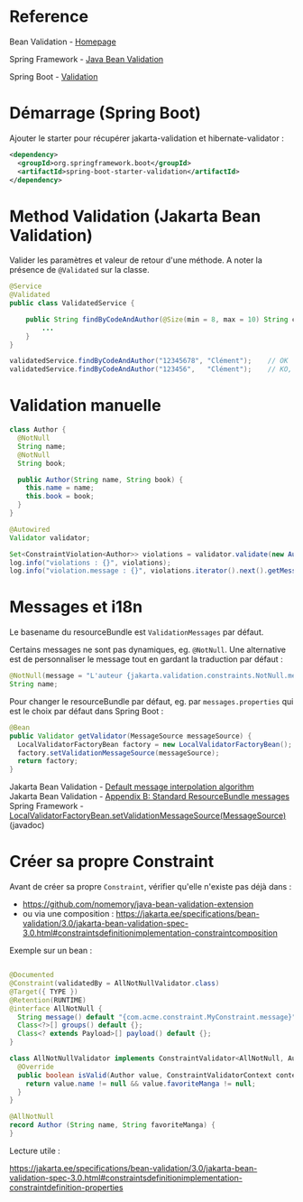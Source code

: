 # Reference

Bean Validation - [Homepage](https://beanvalidation.org/)

Spring Framework - [Java Bean Validation](https://docs.spring.io/spring-framework/reference/core/validation/beanvalidation.html)


Spring Boot - [Validation](https://docs.spring.io/spring-boot/reference/io/validation.html)

# Démarrage (Spring Boot)

Ajouter le starter pour récupérer jakarta-validation et hibernate-validator :
```xml
<dependency>
  <groupId>org.springframework.boot</groupId>
  <artifactId>spring-boot-starter-validation</artifactId>
</dependency>
```

# Method Validation (Jakarta Bean Validation)

Valider les paramètres et valeur de retour d'une méthode. A noter la présence de `@Validated` sur la classe.

```java
@Service
@Validated
public class ValidatedService {

    public String findByCodeAndAuthor(@Size(min = 8, max = 10) String code, String author) {
        ...
    }
}

validatedService.findByCodeAndAuthor("12345678", "Clément");    // OK
validatedService.findByCodeAndAuthor("123456",   "Clément");    // KO, jakarta.validation.ConstraintViolationException: findByCodeAndAuthor.code: la taille doit être comprise entre 8 et 10
```

# Validation manuelle

```java
class Author {
  @NotNull
  String name;
  @NotNull
  String book;

  public Author(String name, String book) {
    this.name = name;
    this.book = book;
  }
}

@Autowired
Validator validator;

Set<ConstraintViolation<Author>> violations = validator.validate(new Author(null, "XYZ"));
log.info("violations : {}", violations);                                        // violations : [ConstraintViolationImpl{interpolatedMessage='ne doit pas être nul', propertyPath=name, rootBeanClass=class com.example.spring.batch.SpringBatchApplication$Author, messageTemplate='{jakarta.validation.constraints.NotNull.message}'}]
log.info("violation.message : {}", violations.iterator().next().getMessage());  // violation.message : ne doit pas être nul
```

# Messages et i18n

Le basename du resourceBundle est `ValidationMessages` par défaut.

Certains messages ne sont pas dynamiques, eg. `@NotNull`. Une alternative est de personnaliser le message tout en gardant la traduction par défaut :

```java
@NotNull(message = "L'auteur {jakarta.validation.constraints.NotNull.message}")
String name;
```

Pour changer le resourceBundle par défaut, eg. par `messages.properties` qui est le choix par défaut dans Spring Boot : 

```java
@Bean
public Validator getValidator(MessageSource messageSource) {
  LocalValidatorFactoryBean factory = new LocalValidatorFactoryBean();
  factory.setValidationMessageSource(messageSource);
  return factory;
}
```

Jakarta Bean Validation - [Default message interpolation algorithm](https://jakarta.ee/specifications/bean-validation/3.0/jakarta-bean-validation-spec-3.0.html#validationapi-message-defaultmessageinterpolation-resolutionalgorithm) \
Jakarta Bean Validation - [Appendix B: Standard ResourceBundle messages](https://jakarta.ee/specifications/bean-validation/3.0/jakarta-bean-validation-spec-3.0.html#standard-resolver-messages) \
Spring Framework - [LocalValidatorFactoryBean.setValidationMessageSource(MessageSource)](https://docs.spring.io/spring-framework/docs/current/javadoc-api/org/springframework/validation/beanvalidation/LocalValidatorFactoryBean.html#setValidationMessageSource(org.springframework.context.MessageSource)) (javadoc)

# Créer sa propre Constraint

Avant de créer sa propre `Constraint`, vérifier qu'elle n'existe pas déjà dans :

- https://github.com/nomemory/java-bean-validation-extension
- ou via une composition : https://jakarta.ee/specifications/bean-validation/3.0/jakarta-bean-validation-spec-3.0.html#constraintsdefinitionimplementation-constraintcomposition

Exemple sur un bean :

```java

@Documented
@Constraint(validatedBy = AllNotNullValidator.class)
@Target({ TYPE })
@Retention(RUNTIME)
@interface AllNotNull {
  String message() default "{com.acme.constraint.MyConstraint.message}";
  Class<?>[] groups() default {};
  Class<? extends Payload>[] payload() default {};
}

class AllNotNullValidator implements ConstraintValidator<AllNotNull, Author> {
  @Override
  public boolean isValid(Author value, ConstraintValidatorContext context) {
    return value.name != null && value.favoriteManga != null;
  }
}

@AllNotNull
record Author (String name, String favoriteManga) {
}
```

Lecture utile : 

https://jakarta.ee/specifications/bean-validation/3.0/jakarta-bean-validation-spec-3.0.html#constraintsdefinitionimplementation-constraintdefinition-properties

